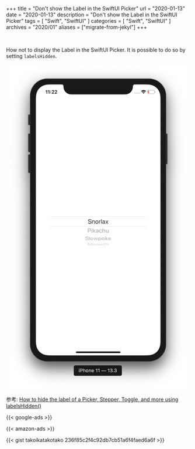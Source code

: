 +++
title =  "Don't show the Label in the SwiftUI Picker"
url = "2020-01-13"
date = "2020-01-13"
description = "Don't show the Label in the SwiftUI Picker"
tags = [
    "Swift", "SwiftUI"
]
categories = [
    "Swift", "SwiftUI"
]
archives = "2020/01"
aliases = ["migrate-from-jekyl"]
+++

<br>

How not to display the Label in the SwiftUI Picker.
It is possible to do so by setting `labelsHidden`.

![Picker Sample](1.png)

参考: [How to hide the label of a Picker, Stepper, Toggle, and more using labelsHidden()](https://www.hackingwithswift.com/quick-start/swiftui/how-to-hide-the-label-of-a-picker-stepper-toggle-and-more-using-labelshidden)

<!-- Google Ads -->
{{< google-ads >}}

<!-- Amazon Ads -->
{{< amazon-ads >}}

{{< gist takoikatakotako 236f85c2f4c92db7cb51a6f4faed6a6f >}}
